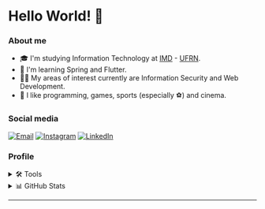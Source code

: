 # Hello World! 🤙

### About me

- 🎓 I'm studying Information Technology at [IMD](https://www.imd.ufrn.br/portal/) - [UFRN](https://www.ufrn.br/).
- 🤯 I'm learning Spring and Flutter.
- 👨‍💻 My areas of interest currently are Information Security and Web Development.
- 💬 I like programming, games, sports (especially ⚽) and cinema.

### Social media
<div>
  <a href="mailto:joguicosta1156@gmail.com" target="_blank"><img src="https://img.shields.io/badge/Gmail-D14836?style=flat-square&logo=gmail&logoColor=white" alt="Email" /></a>
  <a href="https://www.instagram.com/joaoguilac" target="_blank"><img src="https://img.shields.io/badge/Instagram-%23E4405F.svg?&style=flat-square&logo=instagram&logoColor=white" alt="Instagram"></a>
  <a href="https://www.linkedin.com/in/joaoguilac" target="_blank"><img src="https://img.shields.io/badge/LinkedIn-%230077B5.svg?&style=flat-square&logo=linkedin&logoColor=white" alt="LinkedIn"></a>
</div>

### Profile
<details>
  <summary>🛠️ Tools</summary>
  <div align="center" style="display: inline_block">
    <h3>Front-end</h3>
      <img align="center" alt="HTML" height="30" width="40" src="https://raw.githubusercontent.com/devicons/devicon/master/icons/html5/html5-original.svg">
      <img align="center" alt="CSS" height="30" width="40" src="https://raw.githubusercontent.com/devicons/devicon/master/icons/css3/css3-original.svg">
      <img align="center" alt="JS" height="30" width="40" src="https://raw.githubusercontent.com/devicons/devicon/master/icons/javascript/javascript-original.svg">
      <img align="center" alt="VueJS" height="30" width="40" src="https://raw.githubusercontent.com/devicons/devicon/master/icons/vuejs/vuejs-original.svg">
      <img align="center" alt="NuxtJS" height="35" width="40" src="https://raw.githubusercontent.com/devicons/devicon/master/icons/nuxtjs/nuxtjs-original.svg">
      <img align="center" alt="Flutter" height="30" width="40" src="https://raw.githubusercontent.com/devicons/devicon/master/icons/flutter/flutter-original.svg">
    <h3>Back-end</h3>
      <img align="center" alt="Java" height="35" width="40" src="https://raw.githubusercontent.com/devicons/devicon/master/icons/java/java-original.svg">
      <img align="center" alt="MySQL" height="30" width="40" src="https://raw.githubusercontent.com/devicons/devicon/master/icons/mysql/mysql-original.svg">
      <img align="center" alt="Spring" height="30" width="40" src="https://raw.githubusercontent.com/devicons/devicon/master/icons/spring/spring-original.svg">
      <img align="center" alt="Firebase" height="40" width="40" src="https://raw.githubusercontent.com/devicons/devicon/master/icons/firebase/firebase-plain.svg">
    <h3>Infra</h3>
      <img align="center" alt="Linux" height="30" width="40" src="https://raw.githubusercontent.com/devicons/devicon/master/icons/linux/linux-original.svg">
      <img align="center" alt="Bash" height="35" width="40" src="https://raw.githubusercontent.com/devicons/devicon/master/icons/bash/bash-original.svg">
      <img align="center" alt="Docker" height="40" width="40" src="https://raw.githubusercontent.com/devicons/devicon/master/icons/docker/docker-original.svg">
    <h3>Other languages</h3>
      <img align="center" alt="Python" height="35" width="40" src="https://raw.githubusercontent.com/devicons/devicon/master/icons/python/python-original.svg">
      <img align="center" alt="C-language" height="35" width="40" src="https://raw.githubusercontent.com/devicons/devicon/master/icons/c/c-original.svg">
      <img align="center" alt="C++" height="35" width="40" src="https://raw.githubusercontent.com/devicons/devicon/master/icons/cplusplus/cplusplus-original.svg">
  </div>
</details>

<details> 
  <summary>📊 GitHub Stats</summary>
    <div align="center"><br>
      <a href="https://github-readme-stats.vercel.app/api/top-langs/?username=joaoguilac&layout=compact&theme=react&langs_count=8">
        <img height="180em" src="https://github-readme-stats.vercel.app/api/top-langs/?username=joaoguilac&layout=compact&theme=react&langs_count=8" alt="João Guilherme's Top Languages"/>
      </a>
      <a href="https://github-readme-stats.vercel.app/api?username=joaoguilac&count_private=true&show_icons=true&theme=react">
        <img height="180em" src="https://github-readme-stats.vercel.app/api?username=joaoguilac&count_private=true&show_icons=true&theme=react" alt="João Guilherme's Github Stats"/>
      </a><br/><br/>
<!--       <a href="https://activity-graph.herokuapp.com/graph?username=joaoguilac&theme=react-dark"><img src="https://activity-graph.herokuapp.com/graph?username=joaoguilac&theme=react-dark" alt="João Guilherme's Activity Graph" /></a> -->
    </div>
</details>

<!-- ![Snake animation](https://github.com/joaoguilac/joaoguilac/blob/output/github-contribution-grid-snake.svg) -->

<!-- #
💡 <a href="https://github.com/rafaballerini/rafaballerini/blob/main/README.md">Inpiration</a> -->

----
